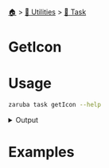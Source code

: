 <!--startTocHeader-->
[🏠](../../README.md) > [🔧 Utilities](../README.md) > [🔨 Task](README.md)
# GetIcon
<!--endTocHeader-->

# Usage

<!--startCode-->
```bash
zaruba task getIcon --help
```
 
<details>
<summary>Output</summary>
 
```````
get task icon

Usage:
  zaruba task getIcon <taskName> [projectFile] [flags]

Flags:
  -h, --help   help for getIcon
```````
</details>
<!--endCode-->

# Examples


<!--startTocSubtopic-->

<!--endTocSubtopic-->